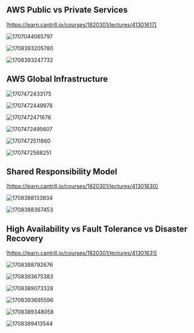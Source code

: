 ## AWS Public vs Private Services

[https://learn.cantrill.io/courses/1820301/lectures/41301617]

![1707044065797](image/Generalized_Knowledge/1707044065797.png)


![1708393205780](image/Generalized_Knowledge/1708393205780.png)


![1708393247732](image/Generalized_Knowledge/1708393247732.png)

## AWS Global Infrastructure

![1707472433175](image/Generalized_Knowledge/1707472433175.png)

![1707472449978](image/Generalized_Knowledge/1707472449978.png)

![1707472471676](image/Generalized_Knowledge/1707472471676.png)

![1707472495607](image/Generalized_Knowledge/1707472495607.png)

![1707472511860](image/Generalized_Knowledge/1707472511860.png)

![1707472568251](image/Generalized_Knowledge/1707472568251.png)

## Shared Responsibility Model

[https://learn.cantrill.io/courses/1820301/lectures/41301630]

![1708388133834](image/Generalized_Knowledge/1708388133834.png)

![1708388367453](image/Generalized_Knowledge/1708388367453.png)

## High Availability vs Fault Tolerance vs Disaster Recovery

[https://learn.cantrill.io/courses/1820301/lectures/41301631]

![1708388792676](image/Generalized_Knowledge/1708388792676.png)


![1708393675383](image/Generalized_Knowledge/1708393675383.png)

![1708389073328](image/Generalized_Knowledge/1708389073328.png)


![1708393695596](image/Generalized_Knowledge/1708393695596.png)

![1708389348058](image/Generalized_Knowledge/1708389348058.png)

![1708389413544](image/Generalized_Knowledge/1708389413544.png)
